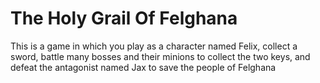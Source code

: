 <h1>The Holy Grail Of Felghana</h1>
<p>This is a game in which you play as a character named Felix, collect a sword, battle many bosses and their minions to collect the two keys, and defeat the antagonist named Jax to save the people of Felghana</p>
